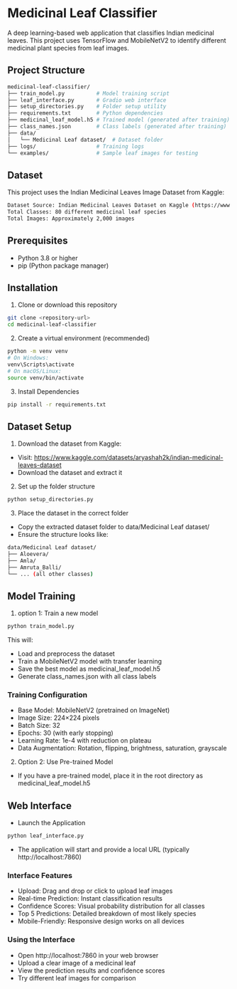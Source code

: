 # Medicinal Leaf Classifier 

A deep learning-based web application that classifies Indian medicinal leaves. This project uses TensorFlow and MobileNetV2 to identify different medicinal plant species from leaf images.

##  Project Structure
```bash
medicinal-leaf-classifier/
├── train_model.py          # Model training script
├── leaf_interface.py       # Gradio web interface
├── setup_directories.py    # Folder setup utility
├── requirements.txt        # Python dependencies
├── medicinal_leaf_model.h5 # Trained model (generated after training)
├── class_names.json        # Class labels (generated after training)
├── data/
│   └── Medicinal Leaf dataset/  # Dataset folder
├── logs/                   # Training logs
└── examples/               # Sample leaf images for testing
```
## Dataset
This project uses the Indian Medicinal Leaves Image Dataset from Kaggle:
```bash
Dataset Source: Indian Medicinal Leaves Dataset on Kaggle (https://www.kaggle.com/datasets/aryashah2k/indian-medicinal-leaves-dataset)
Total Classes: 80 different medicinal leaf species
Total Images: Approximately 2,000 images
```

## Prerequisites
- Python 3.8 or higher
- pip (Python package manager)

## Installation
1. Clone or download this repository
```bash
git clone <repository-url>
cd medicinal-leaf-classifier
```
2. Create a virtual environment (recommended)
```bash
python -m venv venv
# On Windows:
venv\Scripts\activate
# On macOS/Linux:
source venv/bin/activate
```

3. Install Dependencies 
```bash
pip install -r requirements.txt
```

## Dataset Setup
1. Download the dataset from Kaggle:
- Visit: https://www.kaggle.com/datasets/aryashah2k/indian-medicinal-leaves-dataset
- Download the dataset and extract it

2. Set up the folder structure
```bash
python setup_directories.py
```

3. Place the dataset in the correct folder
- Copy the extracted dataset folder to data/Medicinal Leaf dataset/
- Ensure the structure looks like:

```bash
data/Medicinal Leaf dataset/
├── Aloevera/
├── Amla/
├── Amruta_Balli/
└── ... (all other classes)
```
##  Model Training
1. option 1: Train a new model 
```bash
python train_model.py
```
This will:
- Load and preprocess the dataset
- Train a MobileNetV2 model with transfer learning
- Save the best model as medicinal_leaf_model.h5
- Generate class_names.json with all class labels

### Training Configuration
- Base Model: MobileNetV2 (pretrained on ImageNet)
- Image Size: 224×224 pixels
- Batch Size: 32
- Epochs: 30 (with early stopping)
- Learning Rate: 1e-4 with reduction on plateau
- Data Augmentation: Rotation, flipping, brightness, saturation, grayscale

2. Option 2: Use Pre-trained Model
- If you have a pre-trained model, place it in the root directory as medicinal_leaf_model.h5

## Web Interface
- Launch the Application
```bash
python leaf_interface.py
```
- The application will start and provide a local URL (typically http://localhost:7860)

### Interface Features
- Upload: Drag and drop or click to upload leaf images
- Real-time Prediction: Instant classification results
- Confidence Scores: Visual probability distribution for all classes
- Top 5 Predictions: Detailed breakdown of most likely species
- Mobile-Friendly: Responsive design works on all devices


### Using the Interface
- Open http://localhost:7860 in your web browser
- Upload a clear image of a medicinal leaf
- View the prediction results and confidence scores
- Try different leaf images for comparison








